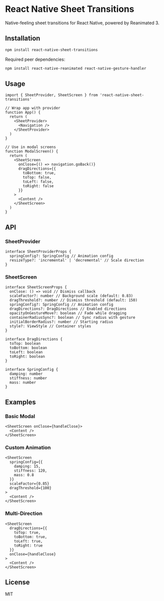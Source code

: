 # React Native Sheet Transitions

Native-feeling sheet transitions for React Native, powered by Reanimated 3.

## Installation

```bash
npm install react-native-sheet-transitions
```

Required peer dependencies:

```bash
npm install react-native-reanimated react-native-gesture-handler
```

## Usage

```tsx
import { SheetProvider, SheetScreen } from 'react-native-sheet-transitions'

// Wrap app with provider
function App() {
  return (
    <SheetProvider>
      <Navigation />
    </SheetProvider>
  )
}

// Use in modal screens
function ModalScreen() {
  return (
    <SheetScreen
      onClose={() => navigation.goBack()}
      dragDirections={{
        toBottom: true,
        toTop: false,
        toLeft: false,
        toRight: false
      }}
    >
      <Content />
    </SheetScreen>
  )
}
```

## API

### SheetProvider

```tsx
interface SheetProviderProps {
  springConfig?: SpringConfig // Animation config
  resizeType?: 'incremental' | 'decremental' // Scale direction
}
```

### SheetScreen

```tsx
interface SheetScreenProps {
  onClose: () => void // Dismiss callback
  scaleFactor?: number // Background scale (default: 0.83)
  dragThreshold?: number // Dismiss threshold (default: 150)
  springConfig?: SpringConfig // Animation config
  dragDirections?: DragDirections // Enabled directions
  opacityOnGestureMove?: boolean // Fade while dragging
  containerRadiusSync?: boolean // Sync radius with gesture
  initialBorderRadius?: number // Starting radius
  style?: ViewStyle // Container styles
}

interface DragDirections {
  toTop: boolean
  toBottom: boolean  
  toLeft: boolean
  toRight: boolean
}

interface SpringConfig {
  damping: number
  stiffness: number
  mass: number
}
```

## Examples

### Basic Modal

```tsx
<SheetScreen onClose={handleClose}>
  <Content />
</SheetScreen>
```

### Custom Animation

```tsx
<SheetScreen
  springConfig={{
    damping: 15,
    stiffness: 120,
    mass: 0.8
  }}
  scaleFactor={0.85}
  dragThreshold={100}
>
  <Content />
</SheetScreen>
```

### Multi-Direction

```tsx
<SheetScreen
  dragDirections={{
    toTop: true,
    toBottom: true,
    toLeft: true,
    toRight: true
  }}
  onClose={handleClose}
>
  <Content />
</SheetScreen>
```

## License

MIT